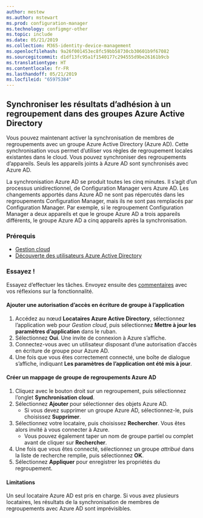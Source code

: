 ```yaml
---
author: mestew
ms.author: mstewart
ms.prod: configuration-manager
ms.technology: configmgr-other
ms.topic: include
ms.date: 05/21/2019
ms.collection: M365-identity-device-management
ms.openlocfilehash: 9a26f001453ec8fc59bb58730cb30601b9f67082
ms.sourcegitcommit: d1df13fc95a1f1540177c294555d9be26161b9cb
ms.translationtype: HT
ms.contentlocale: fr-FR
ms.lasthandoff: 05/21/2019
ms.locfileid: "65975384"
---
```

## <a name="bkmk_aadcollsync"></a> Synchroniser les résultats d’adhésion à un regroupement dans des groupes Azure Active Directory

<!--3607475-->
Vous pouvez maintenant activer la synchronisation de membres de regroupements avec un groupe Azure Active Directory (Azure AD). Cette synchronisation vous permet d’utiliser vos règles de regroupement locales existantes dans le cloud. Vous pouvez synchroniser des regroupements d’appareils. Seuls les appareils joints à Azure AD sont synchronisés avec Azure AD. 

La synchronisation Azure AD se produit toutes les cinq minutes. Il s’agit d’un processus unidirectionnel, de Configuration Manager vers Azure AD. Les changements apportés dans Azure AD ne sont pas répercutés dans les regroupements Configuration Manager, mais ils ne sont pas remplacés par Configuration Manager. Par exemple, si le regroupement Configuration Manager a deux appareils et que le groupe Azure AD a trois appareils différents, le groupe Azure AD a cinq appareils après la synchronisation.

### <a name="prerequisites"></a>Prérequis

- [Gestion cloud](/sccm/core/servers/deploy/configure/azure-services-wizard)
- [Découverte des utilisateurs Azure Active Directory](/sccm/core/servers/deploy/configure/about-discovery-methods#azureaddisc)

### <a name="try-it-out"></a>Essayez !

Essayez d’effectuer les tâches. Envoyez ensuite des [commentaires](/sccm/core/understand/find-help#product-feedback) avec vos réflexions sur la fonctionnalité.

#### <a name="add-group-write-permission-to-the-app"></a>Ajouter une autorisation d’accès en écriture de groupe à l’application

1. Accédez au nœud **Locataires Azure Active Directory**, sélectionnez l’application web pour *Gestion cloud*, puis sélectionnez **Mettre à jour les paramètres d’application**  dans le ruban.
1. Sélectionnez **Oui**. Une invite de connexion à Azure s’affiche.
1. Connectez-vous avec un utilisateur disposant d’une autorisation d’accès en écriture de groupe pour Azure AD.
1. Une fois que vous êtes correctement connecté, une boîte de dialogue s’affiche, indiquant **Les paramètres de l’application ont été mis à jour**.

#### <a name="create-collection-azure-ad-group-mapping"></a>Créer un mappage de groupe de regroupements Azure AD

1. Cliquez avec le bouton droit sur un regroupement, puis sélectionnez l’onglet **Synchronisation cloud**.
1. Sélectionnez **Ajouter** pour sélectionner des objets Azure AD.
    - Si vous devez supprimer un groupe Azure AD, sélectionnez-le, puis choisissez **Supprimer**.
1. Sélectionnez votre locataire, puis choisissez **Rechercher**. Vous êtes alors invité à vous connecter à Azure.
    - Vous pouvez également taper un nom de groupe partiel ou complet avant de cliquer sur **Rechercher**.
1. Une fois que vous êtes connecté, sélectionnez un groupe *attribué* dans la liste de recherche remplie, puis sélectionnez **OK**.
1. Sélectionnez **Appliquer** pour enregistrer les propriétés du regroupement.

#### <a name="limitations"></a>Limitations

Un seul locataire Azure AD est pris en charge. Si vous avez plusieurs locataires, les résultats de la synchronisation de membres de regroupements avec Azure AD sont imprévisibles.
